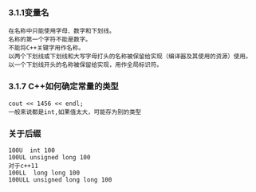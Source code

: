 ### 3.1.1变量名
```
在名称中只能使用字母、数字和下划线。
名称的第一个字符不能是数字。
不能将C++关键字用作名称。
以两个下划线或下划线和大写字母打头的名称被保留给实现（编译器及其使用的资源）使用。
以一个下划线开头的名称被保留给实现，用作全局标识符。
```

### 3.1.7 C++如何确定常量的类型
```
cout << 1456 << endl;
一般来说都是int,如果值太大，可能存为别的类型
```

### 关于后缀
```
100U  int 100
100UL unsigned long 100
对于c++11 
100LL  long long 100
100ULL unsigned long long 100
```
